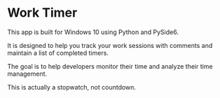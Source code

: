 # Work Timer

This app is built for Windows 10 using Python and PySide6.

It is designed to help you track your work sessions with comments and maintain a list of completed timers.

The goal is to help developers monitor their time and analyze their time management.

This is actually a stopwatch, not countdown.